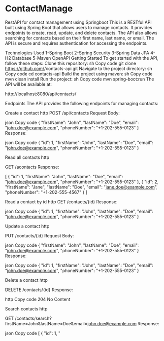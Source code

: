 # ContactManage
RestAPI for contact management using Springboot
This is a RESTful API built using Spring Boot that allows users to manage contacts.
It provides endpoints to create, read, update, and delete contacts.
The API also allows searching for contacts based on their first name, last name, or email. 
The API is secure and requires authentication for accessing the endpoints.

Technologies Used
1-Spring Boot
2-Spring Security
3-Spring Data JPA
4-H2 Database
5-Maven
OpenAPI
Getting Started
To get started with the API, follow these steps:
Clone this repository:
sh
Copy code
git clone https://github.com/<username>/contacts-api.git
Navigate to the project directory:
sh
Copy code
cd contacts-api
Build the project using maven:
sh
Copy code
mvn clean install
Run the project:
sh
Copy code
mvn spring-boot:run
The API will be available at:

http://localhost:8080/api/contacts/



Endpoints
The API provides the following endpoints for managing contacts:

Create a contact
http
POST /api/contacts
Request Body:

json
Copy code
{
  "firstName": "John",
  "lastName": "Doe",
  "email": "john.doe@example.com",
  "phoneNumber": "+1-202-555-0123"
}
Response:

json
Copy code
{
  "id": 1,
  "firstName": "John",
  "lastName": "Doe",
  "email": "john.doe@example.com",
  "phoneNumber": "+1-202-555-0123"
}





Read all contacts
http

GET /acontacts
Response:

[
  {
    "id": 1,
    "firstName": "John",
    "lastName": "Doe",
    "email": "john.doe@example.com",
    "phoneNumber": "+1-202-555-0123"
  },
  {
    "id": 2,
    "firstName": "Jane",
    "lastName": "Doe",
    "email": "jane.doe@example.com",
    "phoneNumber": "+1-202-555-4567"
  }
]








Read a contact by id
http
GET /contacts/{id}
Response:

json
Copy code
{
  "id": 1,
  "firstName": "John",
  "lastName": "Doe",
  "email": "john.doe@example.com",
  "phoneNumber": "+1-202-555-0123"
}





Update a contact
http

PUT /contacts/{id}
Request Body:

json
Copy code
{
  "firstName": "John",
  "lastName": "Doe",
  "email": "john.doe@example.com",
  "phoneNumber": "+1-202-555-0123"
}
Response:

json
Copy code
{
  "id": 1,
  "firstName": "John",
  "lastName": "Doe",
  "email": "john.doe@example.com",
  "phoneNumber": "+1-202-555-0123"
}





Delete a contact
http

DELETE /contacts/{id}
Response:

http
Copy code
204 No Content





Search contacts
http

GET /contacts/search?firstName=John&lastName=Doe&email=john.doe@example.com
Response:

json
Copy code
[
  {
    "id": 1,
    "



